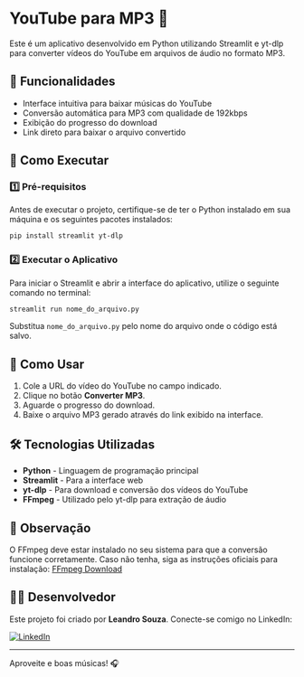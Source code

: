 # YouTube para MP3 🎼

Este é um aplicativo desenvolvido em Python utilizando Streamlit e yt-dlp para converter vídeos do YouTube em arquivos de áudio no formato MP3.

## 📌 Funcionalidades
- Interface intuitiva para baixar músicas do YouTube
- Conversão automática para MP3 com qualidade de 192kbps
- Exibição do progresso do download
- Link direto para baixar o arquivo convertido

## 🚀 Como Executar

### 1️⃣ Pré-requisitos
Antes de executar o projeto, certifique-se de ter o Python instalado em sua máquina e os seguintes pacotes instalados:

```bash
pip install streamlit yt-dlp
```

### 2️⃣ Executar o Aplicativo
Para iniciar o Streamlit e abrir a interface do aplicativo, utilize o seguinte comando no terminal:

```bash
streamlit run nome_do_arquivo.py
```

Substitua `nome_do_arquivo.py` pelo nome do arquivo onde o código está salvo.

## 🎵 Como Usar
1. Cole a URL do vídeo do YouTube no campo indicado.
2. Clique no botão **Converter MP3**.
3. Aguarde o progresso do download.
4. Baixe o arquivo MP3 gerado através do link exibido na interface.

## 🛠️ Tecnologias Utilizadas
- **Python** - Linguagem de programação principal
- **Streamlit** - Para a interface web
- **yt-dlp** - Para download e conversão dos vídeos do YouTube
- **FFmpeg** - Utilizado pelo yt-dlp para extração de áudio

## 📌 Observação
O FFmpeg deve estar instalado no seu sistema para que a conversão funcione corretamente. Caso não tenha, siga as instruções oficiais para instalação: [FFmpeg Download](https://ffmpeg.org/download.html)

## 👨‍💻 Desenvolvedor
Este projeto foi criado por **Leandro Souza**. Conecte-se comigo no LinkedIn:

[![LinkedIn](https://img.shields.io/badge/LinkedIn-0077B5?style=for-the-badge&logo=linkedin&logoColor=white)](https://www.linkedin.com/in/leandro-souza-bi/)

---

Aproveite e boas músicas! 🎧
